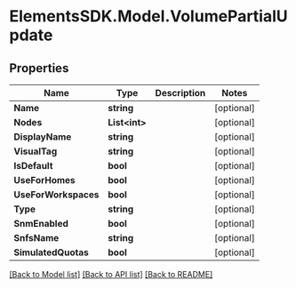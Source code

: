 # ElementsSDK.Model.VolumePartialUpdate

## Properties

Name | Type | Description | Notes
------------ | ------------- | ------------- | -------------
**Name** | **string** |  | [optional] 
**Nodes** | **List&lt;int&gt;** |  | [optional] 
**DisplayName** | **string** |  | [optional] 
**VisualTag** | **string** |  | [optional] 
**IsDefault** | **bool** |  | [optional] 
**UseForHomes** | **bool** |  | [optional] 
**UseForWorkspaces** | **bool** |  | [optional] 
**Type** | **string** |  | [optional] 
**SnmEnabled** | **bool** |  | [optional] 
**SnfsName** | **string** |  | [optional] 
**SimulatedQuotas** | **bool** |  | [optional] 

[[Back to Model list]](../README.md#documentation-for-models) [[Back to API list]](../README.md#documentation-for-api-endpoints) [[Back to README]](../README.md)

